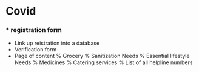 # Covid
### * registration form 
* Link up reistration into a database
* Verification form
* Page of content
    % Grocery
    % Sanitization Needs
    % Essential lifestyle Needs
    % Medicines
    % Catering services 
    % List of all helpline numbers
